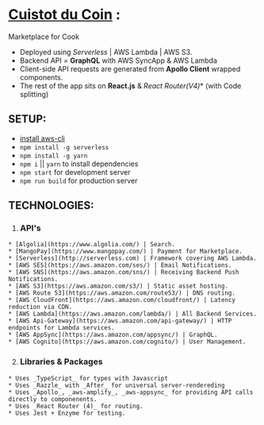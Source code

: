 # [Cuistot du Coin](https://www.cuistotducoin.com) :

Marketplace for Cook
  - Deployed using _Serverless_ | AWS Lambda | AWS S3.  
  - Backend API = **GraphQL** with AWS SyncApp & AWS Lambda
  - Client-side API requests are generated from **Apollo Client** wrapped components.
  - The rest of the app sits on **React.js** & **React Router*(V4)** (with Code splitting)
  
## SETUP:
  - [install aws-cli](https://docs.aws.amazon.com/cli/latest/userguide/installing.html)
  - `npm install -g serverless`
  - `npm install -g yarn`
  - `npm i` || `yarn` to install dependencies
  - `npm start` for development server
  - `npm run build` for production server
 
 ## TECHNOLOGIES:
  1. ### API's
    * [Algolia](https://www.algolia.com/) | Search.
    * [MangoPay](https://www.mangopay.com/) | Payment for Marketplace.
    * [Serverless](http://serverless.com) | Framework covering AWS Lambda.
    * [AWS SES](https://aws.amazon.com/ses/) | Email Notifications.
    * [AWS SNS](https://aws.amazon.com/sns/) | Receiving Backend Push Notifications.
    * [AWS S3](https://aws.amazon.com/s3/) | Static asset hosting.
    * [AWS Route 53](https://aws.amazon.com/route53/) | DNS routing.
    * [AWS CloudFront](https://aws.amazon.com/cloudfront/) | Latency reduction via CDN.
    * [AWS Lambda](https://aws.amazon.com/lambda/) | All Backend Services.
    * [AWS Api-Gateway](https://aws.amazon.com/api-gateway/) | HTTP endpoints for Lambda services.
    * [AWS AppSync](https://aws.amazon.com/appsync/) | GraphQL.
    * [AWS Cognito](https://aws.amazon.com/cognito/) | User Management.
  2. ### Libraries & Packages
    * Uses _TypeScript_ for types with Javascript
    * Uses _Razzle_ with _After_ for universal server-rendereding
    * Uses _Apollo_, _aws-amplify_, _aws-appsync_ for providing API calls directly to componenents.
    * Uses _React Router (4)_ for routing.
    * Uses Jest + Enzyme for testing.
